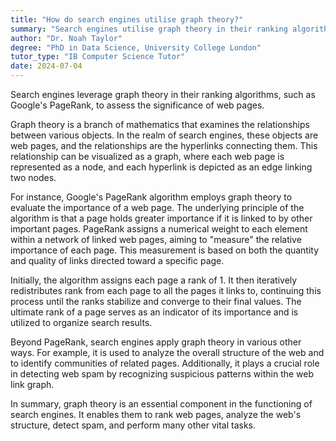 ```yaml
---
title: "How do search engines utilise graph theory?"
summary: "Search engines utilise graph theory in their ranking algorithms, such as Google's PageRank, to determine the importance of web pages."
author: "Dr. Noah Taylor"
degree: "PhD in Data Science, University College London"
tutor_type: "IB Computer Science Tutor"
date: 2024-07-04
---
```


Search engines leverage graph theory in their ranking algorithms, such as Google's PageRank, to assess the significance of web pages.

Graph theory is a branch of mathematics that examines the relationships between various objects. In the realm of search engines, these objects are web pages, and the relationships are the hyperlinks connecting them. This relationship can be visualized as a graph, where each web page is represented as a node, and each hyperlink is depicted as an edge linking two nodes.

For instance, Google's PageRank algorithm employs graph theory to evaluate the importance of a web page. The underlying principle of the algorithm is that a page holds greater importance if it is linked to by other important pages. PageRank assigns a numerical weight to each element within a network of linked web pages, aiming to "measure" the relative importance of each page. This measurement is based on both the quantity and quality of links directed toward a specific page.

Initially, the algorithm assigns each page a rank of $1$. It then iteratively redistributes rank from each page to all the pages it links to, continuing this process until the ranks stabilize and converge to their final values. The ultimate rank of a page serves as an indicator of its importance and is utilized to organize search results.

Beyond PageRank, search engines apply graph theory in various other ways. For example, it is used to analyze the overall structure of the web and to identify communities of related pages. Additionally, it plays a crucial role in detecting web spam by recognizing suspicious patterns within the web link graph.

In summary, graph theory is an essential component in the functioning of search engines. It enables them to rank web pages, analyze the web's structure, detect spam, and perform many other vital tasks.
    